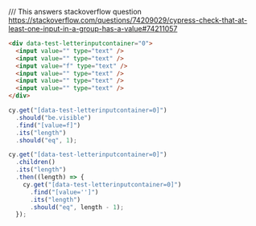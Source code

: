 /// <reference types="cypress" />
This answers stackoverflow question
https://stackoverflow.com/questions/74209029/cypress-check-that-at-least-one-input-in-a-group-has-a-value#74211057

<!-- fiddle check one input has value and rest are do not-->

```html
<div data-test-letterinputcontainer="0">
  <input value="" type="text" />
  <input value="" type="text" />
  <input value="f" type="text" />
  <input value="" type="text" />
  <input value="" type="text" />
  <input value="" type="text" />
</div>
```

```js
cy.get("[data-test-letterinputcontainer=0]")
  .should("be.visible")
  .find("[value=f]")
  .its("length")
  .should("eq", 1);

cy.get("[data-test-letterinputcontainer=0]")
  .children()
  .its("length")
  .then((length) => {
    cy.get("[data-test-letterinputcontainer=0]")
      .find("[value='']")
      .its("length")
      .should("eq", length - 1);
  });
```

<!-- fiddle-end -->
